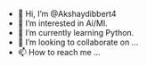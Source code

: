 - 👋 Hi, I’m @Akshaydibbert4
- 👀 I’m interested in Ai/Ml.
- 🌱 I’m currently learning Python.
- 💞️ I’m looking to collaborate on ...
- 📫 How to reach me ...

<!---
Akshaydibbert4/Akshaydibbert4 is a ✨ special ✨ repository because its `README.md` (this file) appears on your GitHub profile.
You can click the Preview link to take a look at your changes.
--->
